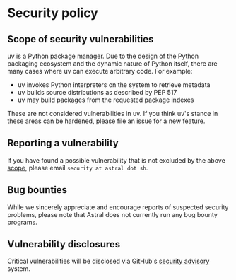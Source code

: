 # Security policy

## Scope of security vulnerabilities

uv is a Python package manager. Due to the design of the Python packaging ecosystem and the dynamic
nature of Python itself, there are many cases where uv can execute arbitrary code. For example:

- uv invokes Python interpreters on the system to retrieve metadata
- uv builds source distributions as described by PEP 517
- uv may build packages from the requested package indexes

These are not considered vulnerabilities in uv. If you think uv's stance in these areas can be
hardened, please file an issue for a new feature.

## Reporting a vulnerability

If you have found a possible vulnerability that is not excluded by the above
[scope](#scope-of-security-vulnerabilities), please email `security at astral dot sh`.

## Bug bounties

While we sincerely appreciate and encourage reports of suspected security problems, please note that
Astral does not currently run any bug bounty programs.

## Vulnerability disclosures

Critical vulnerabilities will be disclosed via GitHub's
[security advisory](https://github.com/astral-sh/uv/security) system.
